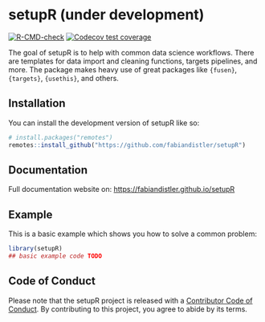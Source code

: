 
<!-- README.md is generated from README.Rmd. Please edit that file -->

# setupR (under development)

<!-- badges: start -->

[![R-CMD-check](https://github.com/fabiandistler/setupR/actions/workflows/R-CMD-check.yaml/badge.svg)](https://github.com/fabiandistler/setupR/actions/workflows/R-CMD-check.yaml)
[![Codecov test
coverage](https://codecov.io/gh/fabiandistler/setupR/branch/main/graph/badge.svg)](https://app.codecov.io/gh/fabiandistler/setupR?branch=main)
<!-- badges: end -->

The goal of setupR is to help with common data science workflows. There
are templates for data import and cleaning functions, targets pipelines,
and more. The package makes heavy use of great packages like `{fusen}`,
`{targets}`, `{usethis}`, and others.

## Installation

You can install the development version of setupR like so:

``` r
# install.packages("remotes")
remotes::install_github("https://github.com/fabiandistler/setupR")  
```

## Documentation

Full documentation website on: <https://fabiandistler.github.io/setupR>

## Example

This is a basic example which shows you how to solve a common problem:

``` r
library(setupR)
## basic example code TODO
```

## Code of Conduct

Please note that the setupR project is released with a [Contributor Code
of
Conduct](https://contributor-covenant.org/version/2/1/CODE_OF_CONDUCT.html).
By contributing to this project, you agree to abide by its terms.
